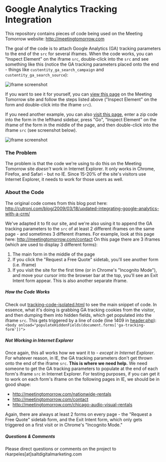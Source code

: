 # Google Analytics Tracking Integration

This repository contains pieces of code being used on the Meeting Tomorrow website: http://meetingtomorrow.com

The goal of the code is to attach Google Analytics (GA) tracking parameters to the end of the `src` for several iframes. When the code works, you can "Inspect Element" on the iframe `src`, double-click into the `src` and see something like this (notice the GA tracking parameters placed onto the end - things like `custentity_ga_search_campaign` and `custentity_ga_search_source`):

![iframe screenshot](http://s17.postimg.org/q2w0gc7fz/iframe_screenshot.png)

If you want to see it for yourself, you can [view this page](http://meetingtomorrow.com/contact) on the Meeting Tomorrow site and follow the steps listed above ("Inspect Element" on the form and double-click into the iframe `src`).

If you need another example, you can also [visit this page](http://www.insureonthespot.com/autoinsurancequote), enter a zip code into the form in the lefthand sidebar, press "Go", "Inspect Element" on the iframe of the form in the middle of the page, and then double-click into the iframe `src` (see screenshot below).

![iframe screenshot](http://s13.postimg.org/b73vak913/screenshot2.png)

### The Problem

The problem is that the code we're using to do this on the Meeting Tomorrow site *doesn't* work in Internet Explorer. It only works in Chrome, Firefox, and Safari - but no IE. Since 15-20% of the site's visitors use Internet Explorer, it needs to work for those users as well.

### About the Code

The original code comes from this blog post here: http://cutroni.com/blog/2009/03/18/updated-integrating-google-analytics-with-a-crm/

We've adapted it to fit our site, and we're also using it to append the GA tracking parameters to the `src` of at least 2 different iframes on the same page - and sometimes 3 different iframes. For example, look at this page here: http://meetingtomorrow.com/contact On this page there are 3 iframes (which are used to display 3 different forms):

1. The main form in the middle of the page
2. If you click the "Request a Free Quote" sidetab, you'll see another form (i.e. iframe)
3. If you visit the site for the first time (or in Chrome's "Incognito Mode"), and move your cursor into the browser bar at the top, you'll see an Exit Intent form appear. This is also another separate iframe.

##### How the Code Works
Check out [tracking-code-isolated.html](https://github.com/saltmktg/mt-ga-tracking/blob/master/tracking-code-isolated.html) to see the main snippet of code. In essence, what it's doing is grabbing GA tracking cookies from the visitor, and then dumping them into hidden fields, which get populated into the iframe `src`. This gets triggered by a line of code (line 1409 in [header.php](https://github.com/saltmktg/mt-ga-tracking/blob/master/header.php)): ```<body onload="populateHiddenFields(document.forms['ga-tracking-form'])">```

##### Not Working in Internet Explorer

Once again, this all works how we want it to - *except in Internet Explorer*. For whatever reason, in IE, the GA tracking parameters don't get thrown onto the end of the iframe `src`. **This is where we need help.** We need someone to get the GA tracking parameters to populate at the end of each form's iframe `src` in Internet Explorer. For testing purposes, if you can get it to work on each form's iframe on the following pages in IE, we should be in good shape:

- http://meetingtomorrow.com/nationwide-rentals
- http://meetingtomorrow.com/contact
- http://meetingtomorrow.com/chicago-audio-visual-rentals

Again, there are always at least 2 forms on every page - the "Request a Free Quote" sidetab form, and the Exit Intent form, which only gets triggered on a first visit or in Chrome's "Incognito Mode."

##### Questions & Comments

Please direct questions or comments on the project to rkarpeles[at]saltdigitalmarketing.com
